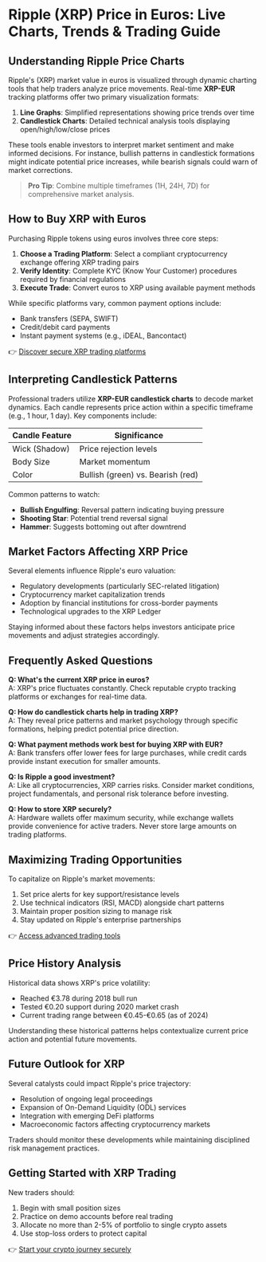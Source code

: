 # Ripple (XRP) Price in Euros: Live Charts, Trends & Trading Guide

## Understanding Ripple Price Charts

Ripple's (XRP) market value in euros is visualized through dynamic charting tools that help traders analyze price movements. Real-time **XRP-EUR** tracking platforms offer two primary visualization formats:

1. **Line Graphs**: Simplified representations showing price trends over time
2. **Candlestick Charts**: Detailed technical analysis tools displaying open/high/low/close prices

These tools enable investors to interpret market sentiment and make informed decisions. For instance, bullish patterns in candlestick formations might indicate potential price increases, while bearish signals could warn of market corrections.

> **Pro Tip**: Combine multiple timeframes (1H, 24H, 7D) for comprehensive market analysis.

## How to Buy XRP with Euros

Purchasing Ripple tokens using euros involves three core steps:

1. **Choose a Trading Platform**: Select a compliant cryptocurrency exchange offering XRP trading pairs
2. **Verify Identity**: Complete KYC (Know Your Customer) procedures required by financial regulations
3. **Execute Trade**: Convert euros to XRP using available payment methods

While specific platforms vary, common payment options include:
- Bank transfers (SEPA, SWIFT)
- Credit/debit card payments
- Instant payment systems (e.g., iDEAL, Bancontact)

👉 [Discover secure XRP trading platforms](https://bit.ly/okx-bonus)

## Interpreting Candlestick Patterns

Professional traders utilize **XRP-EUR candlestick charts** to decode market dynamics. Each candle represents price action within a specific timeframe (e.g., 1 hour, 1 day). Key components include:

| Candle Feature | Significance |
|----------------|--------------|
| Wick (Shadow) | Price rejection levels |
| Body Size | Market momentum |
| Color | Bullish (green) vs. Bearish (red) |

Common patterns to watch:
- **Bullish Engulfing**: Reversal pattern indicating buying pressure
- **Shooting Star**: Potential trend reversal signal
- **Hammer**: Suggests bottoming out after downtrend

## Market Factors Affecting XRP Price

Several elements influence Ripple's euro valuation:
- Regulatory developments (particularly SEC-related litigation)
- Cryptocurrency market capitalization trends
- Adoption by financial institutions for cross-border payments
- Technological upgrades to the XRP Ledger

Staying informed about these factors helps investors anticipate price movements and adjust strategies accordingly.

## Frequently Asked Questions

**Q: What's the current XRP price in euros?**  
A: XRP's price fluctuates constantly. Check reputable crypto tracking platforms or exchanges for real-time data.

**Q: How do candlestick charts help in trading XRP?**  
A: They reveal price patterns and market psychology through specific formations, helping predict potential price direction.

**Q: What payment methods work best for buying XRP with EUR?**  
A: Bank transfers offer lower fees for large purchases, while credit cards provide instant execution for smaller amounts.

**Q: Is Ripple a good investment?**  
A: Like all cryptocurrencies, XRP carries risks. Consider market conditions, project fundamentals, and personal risk tolerance before investing.

**Q: How to store XRP securely?**  
A: Hardware wallets offer maximum security, while exchange wallets provide convenience for active traders. Never store large amounts on trading platforms.

## Maximizing Trading Opportunities

To capitalize on Ripple's market movements:
1. Set price alerts for key support/resistance levels
2. Use technical indicators (RSI, MACD) alongside chart patterns
3. Maintain proper position sizing to manage risk
4. Stay updated on Ripple's enterprise partnerships

👉 [Access advanced trading tools](https://bit.ly/okx-bonus)

## Price History Analysis

Historical data shows XRP's price volatility:
- Reached €3.78 during 2018 bull run
- Tested €0.20 support during 2020 market crash
- Current trading range between €0.45-€0.65 (as of 2024)

Understanding these historical patterns helps contextualize current price action and potential future movements.

## Future Outlook for XRP

Several catalysts could impact Ripple's price trajectory:
- Resolution of ongoing legal proceedings
- Expansion of On-Demand Liquidity (ODL) services
- Integration with emerging DeFi platforms
- Macroeconomic factors affecting cryptocurrency markets

Traders should monitor these developments while maintaining disciplined risk management practices.

## Getting Started with XRP Trading

New traders should:
1. Begin with small position sizes
2. Practice on demo accounts before real trading
3. Allocate no more than 2-5% of portfolio to single crypto assets
4. Use stop-loss orders to protect capital

👉 [Start your crypto journey securely](https://bit.ly/okx-bonus)